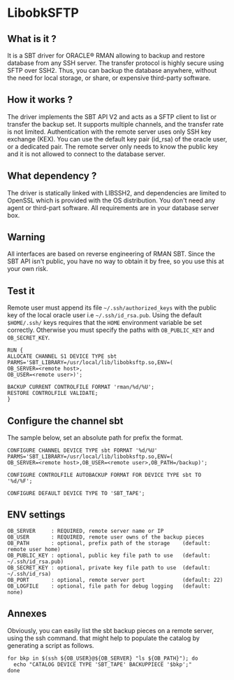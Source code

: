 # LibobkSFTP

## What is it ?

It is a SBT driver for ORACLE® RMAN allowing to backup and restore database
from any SSH server. The transfer protocol is highly secure using SFTP over
SSH2. Thus, you can backup the database anywhere, without the need for local
storage, or share, or expensive third-party software.

## How it works ?

The driver implements the SBT API V2 and acts as a SFTP client to list or
transfer the backup set. It supports multiple channels, and the transfer rate
is not limited.
Authentication with the remote server uses only SSH key exchange (KEX). You can
use the default key pair (id_rsa) of the oracle user, or a dedicated pair. The
remote server only needs to know the public key and it is not allowed to
connect to the database server.

## What dependency ?

The driver is statically linked with LIBSSH2, and dependencies are limited to
OpenSSL which is provided with the OS distribution. You don't need any agent or
third-part software. All requirements are in your database server box.

## Warning

All interfaces are based on reverse engineering of RMAN SBT. Since the SBT API
isn't public, you have no way to obtain it by free, so you use this at your own
risk.

## Test it

Remote user must append its file `~/.ssh/authorized_keys` with the public key
of the local oracle user i.e `~/.ssh/id_rsa.pub`.
Using the default `$HOME/.ssh/` keys requires that the `HOME` environment variable be set correctly. Otherwise you must specify the paths with `OB_PUBLIC_KEY` and `OB_SECRET_KEY`.

```
RUN {
ALLOCATE CHANNEL S1 DEVICE TYPE sbt
PARMS='SBT_LIBRARY=/usr/local/lib/libobksftp.so,ENV=(
OB_SERVER=<remote host>,
OB_USER=<remote user>)';

BACKUP CURRENT CONTROLFILE FORMAT 'rman/%d/%U';
RESTORE CONTROLFILE VALIDATE;
}
```

## Configure the channel sbt

The sample below, set an absolute path for prefix the format.

```
CONFIGURE CHANNEL DEVICE TYPE sbt FORMAT '%d/%U'
PARMS='SBT_LIBRARY=/usr/local/lib/libobksftp.so,ENV=(
OB_SERVER=<remote host>,OB_USER=<remote user>,OB_PATH=/backup)';

CONFIGURE CONTROLFILE AUTOBACKUP FORMAT FOR DEVICE TYPE sbt TO '%d/%F';

CONFIGURE DEFAULT DEVICE TYPE TO 'SBT_TAPE';
```

## ENV settings

```
OB_SERVER     : REQUIRED, remote server name or IP
OB_USER       : REQUIRED, remote user owns of the backup pieces
OB_PATH       : optional, prefix path of the storage    (default: remote user home)
OB_PUBLIC_KEY : optional, public key file path to use   (default: ~/.ssh/id_rsa.pub)
OB_SECRET_KEY : optional, private key file path to use  (default: ~/.ssh/id_rsa)
OB_PORT       : optional, remote server port            (default: 22)
OB_LOGFILE    : optional, file path for debug logging   (default: none)
```

## Annexes

Obviously, you can easily list the sbt backup pieces on a remote server, using the ssh command. that might help to populate the catalog by generating a script as follows.

```
for bkp in $(ssh ${OB_USER}@${OB_SERVER} "ls ${OB_PATH}"); do
  echo "CATALOG DEVICE TYPE 'SBT_TAPE' BACKUPPIECE '$bkp';"
done
```

